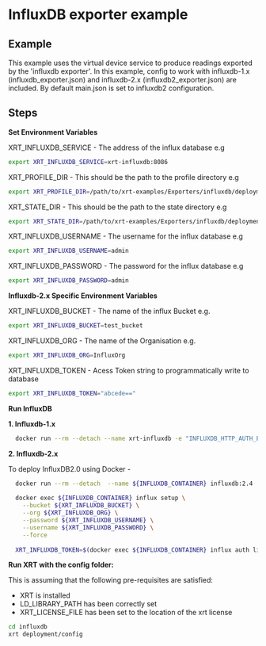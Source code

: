 # InfluxDB exporter example

## Example

This example uses the virtual device service to produce readings exported by the 'influxdb exporter'.
In this example, config to work with influxdb-1.x (influxdb_exporter.json) and influxdb-2.x (influxdb2_exporter.json) are included. By default main.json is set to influxdb2 configuration.

## Steps 

**Set Environment Variables**

XRT_INFLUXDB_SERVICE - The address of the influx database e.g

```bash
export XRT_INFLUXDB_SERVICE=xrt-influxdb:8086
```

XRT_PROFILE_DIR - This should be the path to the profile directory e.g

```bash
export XRT_PROFILE_DIR=/path/to/xrt-examples/Exporters/influxdb/deployment/profiles/
```

XRT_STATE_DIR - This should be the path to the state directory e.g

```bash
export XRT_STATE_DIR=/path/to/xrt-examples/Exporters/influxdb/deployment/state/
```

XRT_INFLUXDB_USERNAME - The username for the influx database e.g

```bash
export XRT_INFLUXDB_USERNAME=admin
```

XRT_INFLUXDB_PASSWORD - The password for the influx database e.g

```bash
export XRT_INFLUXDB_PASSWORD=admin
```

**Influxdb-2.x Specific Environment Variables**

XRT_INFLUXDB_BUCKET - The name of the influx Bucket e.g.

```bash
export XRT_INFLUXDB_BUCKET=test_bucket
```

XRT_INFLUXDB_ORG - The name of the Organisation e.g.

```bash
export XRT_INFLUXDB_ORG=InfluxOrg
```

XRT_INFLUXDB_TOKEN - Acess Token string to programmatically write to database

```bash
export XRT_INFLUXDB_TOKEN="abcede=="
```

**Run InfluxDB**

**1. Influxdb-1.x**

```bash
  docker run --rm --detach --name xrt-influxdb -e "INFLUXDB_HTTP_AUTH_ENABLED=true" -e "INFLUXDB_ADMIN_USER=${XRT_INFLUXDB_USERNAME}" -e "INFLUXDB_ADMIN_PASSWORD=${XRT_INFLUXDB_PASSWORD}" influxdb:1.8
```

**2. Influxdb-2.x**

To deploy InfluxDB2.0 using Docker -

```bash
  docker run --rm --detach  --name ${INFLUXDB_CONTAINER} influxdb:2.4
  
  docker exec ${INFLUXDB_CONTAINER} influx setup \
    --bucket ${XRT_INFLUXDB_BUCKET} \
    --org ${XRT_INFLUXDB_ORG} \
    --password ${XRT_INFLUXDB_USERNAME} \
    --username ${XRT_INFLUXDB_PASSWORD} \
    --force
    
  XRT_INFLUXDB_TOKEN=$(docker exec ${INFLUXDB_CONTAINER} influx auth list | awk -v username=${XRT_INFLUXDB_USERNAME} '$5 ~ username {print $4 " "}')
```

**Run XRT with the config folder:**

This is assuming that the following pre-requisites are satisfied:

* XRT is installed
* LD_LIBRARY_PATH has been correctly set
* XRT_LICENSE_FILE has been set to the location of the xrt license 

```bash
cd influxdb
xrt deployment/config
```

